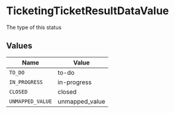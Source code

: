 # TicketingTicketResultDataValue

The type of this status


## Values

| Name             | Value            |
| ---------------- | ---------------- |
| `TO_DO`          | to-do            |
| `IN_PROGRESS`    | in-progress      |
| `CLOSED`         | closed           |
| `UNMAPPED_VALUE` | unmapped_value   |